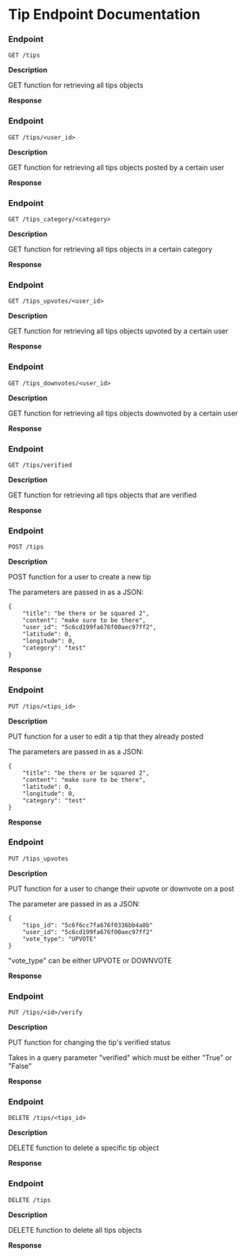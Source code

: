 # Tip Endpoint Documentation
### Endpoint

    GET /tips

**Description**

GET function for retrieving all tips objects

**Response**

### Endpoint

    GET /tips/<user_id>

**Description**

GET function for retrieving all tips objects posted by a certain user

**Response**

### Endpoint

    GET /tips_category/<category>

**Description**

GET function for retrieving all tips objects in a certain category

**Response**


### Endpoint

    GET /tips_upvotes/<user_id>

**Description**

GET function for retrieving all tips objects upvoted by a certain user

**Response**

### Endpoint

    GET /tips_downvotes/<user_id>

**Description**

GET function for retrieving all tips objects downvoted by a certain user

**Response**

### Endpoint

    GET /tips/verified

**Description**

GET function for retrieving all tips objects that are verified

**Response**

### Endpoint

    POST /tips

**Description**

POST function for a user to create a new tip  

The parameters are passed in as a JSON:  
```
{
	"title": "be there or be squared 2",
	"content": "make sure to be there",
	"user_id": "5c6cd199fa676f00aec97ff2",
	"latitude": 0,
	"longitude": 0,
	"category": "test"
}
```

**Response**

### Endpoint

    PUT /tips/<tips_id>

**Description**

PUT function for a user to edit a tip that they already posted  

The parameters are passed in as a JSON:
```
{
	"title": "be there or be squared 2",
	"content": "make sure to be there",
	"latitude": 0,
	"longitude": 0,
	"category": "test"
}
```

**Response**

### Endpoint

    PUT /tips_upvotes

**Description**

PUT function for a user to change their upvote or downvote on a post  

The parameter are passed in as a JSON:
```
{
    "tips_id": "5c6f6cc7fa676f0336bb4a8b"
    "user_id": "5c6cd199fa676f00aec97ff2"
    "vote_type": "UPVOTE"
}
```  
"vote_type" can be either UPVOTE or DOWNVOTE

**Response**

### Endpoint

    PUT /tips/<id>/verify

**Description**

PUT function for changing the tip's verified status

Takes in a query parameter "verified" which must be either "True" or "False"

**Response**


### Endpoint

    DELETE /tips/<tips_id>

**Description**

DELETE function to delete a specific tip object

**Response**

### Endpoint

    DELETE /tips

**Description**

DELETE function to delete all tips objects

**Response**
